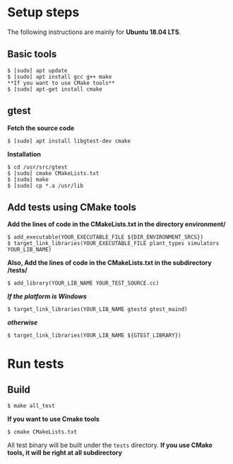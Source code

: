 # Setup steps
The following instructions are mainly for **Ubuntu 18.04 LTS**.

## Basic tools
```shell
$ [sudo] apt update
$ [sudo] apt install gcc g++ make
**If you want to use CMake tools**
$ [sudo] apt-get install cmake
```
## gtest
**Fetch the source code**
```shell
$ [sudo] apt install libgtest-dev cmake
```
**Installation**
```shell
$ cd /usr/src/gtest
$ [sudo] cmake CMakeLists.txt
$ [sudo] make
$ [sudo] cp *.a /usr/lib
```
## Add tests using CMake tools
**Add the lines of code in the CMakeLists.txt in the directory environment/**
```shell
$ add_executable(YOUR_EXECUTABLE_FILE ${DIR_ENVIRONMENT_SRCS})
$ target_link_libraries(YOUR_EXECUTABLE_FILE plant_types simulators YOUR_LIB_NAME)
```
**Also, Add the lines of code in the CMakeLists.txt in the subdirectory /tests/**
```shell
$ add_library(YOUR_LIB_NAME YOUR_TEST_SOURCE.cc)
```
***If the platform is Windows***
```shell
$ target_link_libraries(YOUR_LIB_NAME gtestd gtest_maind)
```
***otherwise***
```shell
$ target_link_libraries(YOUR_LIB_NAME ${GTEST_LIBRARY})
```
# Run tests
## Build
```shell
$ make all_test
```
**If you want to use Cmake tools**
```shell
$ cmake CMakeLists.txt
```

All test binary will be built under the ```tests``` directory.
**If you use CMake tools, it will be right at all subdirectory**
